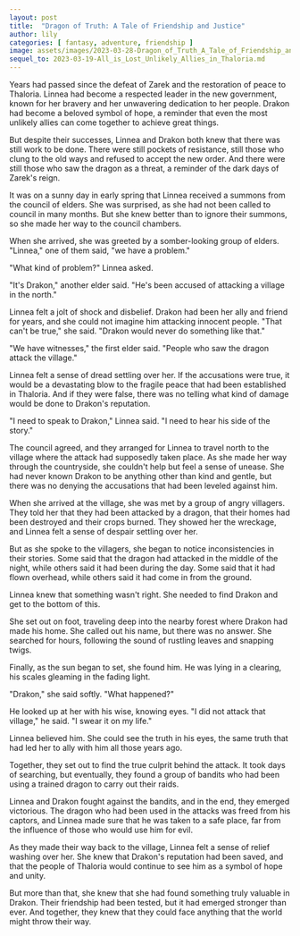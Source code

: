 ```yaml
---
layout: post
title:  "Dragon of Truth: A Tale of Friendship and Justice"
author: lily
categories: [ fantasy, adventure, friendship ]
image: assets/images/2023-03-28-Dragon_of_Truth_A_Tale_of_Friendship_and_Justice.png
sequel_to: 2023-03-19-All_is_Lost_Unlikely_Allies_in_Thaloria.md
---
```

Years had passed since the defeat of Zarek and the restoration of peace to Thaloria. Linnea had become a respected leader in the new government, known for her bravery and her unwavering dedication to her people. Drakon had become a beloved symbol of hope, a reminder that even the most unlikely allies can come together to achieve great things.

But despite their successes, Linnea and Drakon both knew that there was still work to be done. There were still pockets of resistance, still those who clung to the old ways and refused to accept the new order. And there were still those who saw the dragon as a threat, a reminder of the dark days of Zarek's reign.

It was on a sunny day in early spring that Linnea received a summons from the council of elders. She was surprised, as she had not been called to council in many months. But she knew better than to ignore their summons, so she made her way to the council chambers.

When she arrived, she was greeted by a somber-looking group of elders. "Linnea," one of them said, "we have a problem."

"What kind of problem?" Linnea asked.

"It's Drakon," another elder said. "He's been accused of attacking a village in the north."

Linnea felt a jolt of shock and disbelief. Drakon had been her ally and friend for years, and she could not imagine him attacking innocent people. "That can't be true," she said. "Drakon would never do something like that."

"We have witnesses," the first elder said. "People who saw the dragon attack the village."

Linnea felt a sense of dread settling over her. If the accusations were true, it would be a devastating blow to the fragile peace that had been established in Thaloria. And if they were false, there was no telling what kind of damage would be done to Drakon's reputation.

"I need to speak to Drakon," Linnea said. "I need to hear his side of the story."

The council agreed, and they arranged for Linnea to travel north to the village where the attack had supposedly taken place. As she made her way through the countryside, she couldn't help but feel a sense of unease. She had never known Drakon to be anything other than kind and gentle, but there was no denying the accusations that had been leveled against him.

When she arrived at the village, she was met by a group of angry villagers. They told her that they had been attacked by a dragon, that their homes had been destroyed and their crops burned. They showed her the wreckage, and Linnea felt a sense of despair settling over her.

But as she spoke to the villagers, she began to notice inconsistencies in their stories. Some said that the dragon had attacked in the middle of the night, while others said it had been during the day. Some said that it had flown overhead, while others said it had come in from the ground.

Linnea knew that something wasn't right. She needed to find Drakon and get to the bottom of this.

She set out on foot, traveling deep into the nearby forest where Drakon had made his home. She called out his name, but there was no answer. She searched for hours, following the sound of rustling leaves and snapping twigs.

Finally, as the sun began to set, she found him. He was lying in a clearing, his scales gleaming in the fading light.

"Drakon," she said softly. "What happened?"

He looked up at her with his wise, knowing eyes. "I did not attack that village," he said. "I swear it on my life."

Linnea believed him. She could see the truth in his eyes, the same truth that had led her to ally with him all those years ago.

Together, they set out to find the true culprit behind the attack. It took days of searching, but eventually, they found a group of bandits who had been using a trained dragon to carry out their raids.

Linnea and Drakon fought against the bandits, and in the end, they emerged victorious. The dragon who had been used in the attacks was freed from his captors, and Linnea made sure that he was taken to a safe place, far from the influence of those who would use him for evil.

As they made their way back to the village, Linnea felt a sense of relief washing over her. She knew that Drakon's reputation had been saved, and that the people of Thaloria would continue to see him as a symbol of hope and unity.

But more than that, she knew that she had found something truly valuable in Drakon. Their friendship had been tested, but it had emerged stronger than ever. And together, they knew that they could face anything that the world might throw their way.